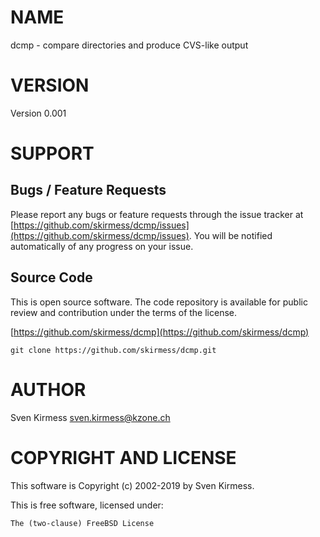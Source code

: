 # NAME

dcmp - compare directories and produce CVS-like output

# VERSION

Version 0.001

# SUPPORT

## Bugs / Feature Requests

Please report any bugs or feature requests through the issue tracker
at [https://github.com/skirmess/dcmp/issues](https://github.com/skirmess/dcmp/issues).
You will be notified automatically of any progress on your issue.

## Source Code

This is open source software. The code repository is available for
public review and contribution under the terms of the license.

[https://github.com/skirmess/dcmp](https://github.com/skirmess/dcmp)

    git clone https://github.com/skirmess/dcmp.git

# AUTHOR

Sven Kirmess <sven.kirmess@kzone.ch>

# COPYRIGHT AND LICENSE

This software is Copyright (c) 2002-2019 by Sven Kirmess.

This is free software, licensed under:

    The (two-clause) FreeBSD License
